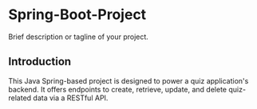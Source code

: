 # Spring-Boot-Project

Brief description or tagline of your project.

## Introduction

This Java Spring-based project is designed to power a quiz application's backend. It offers endpoints to create, retrieve, update, and delete quiz-related data via a RESTful API.
